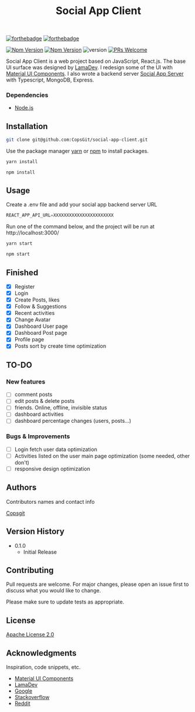 <h1 align="center">Social App Client</h1><br>

[![forthebadge](https://forthebadge.com/images/badges/made-with-javascript.svg)](https://forthebadge.com)
[![forthebadge](http://forthebadge.com/images/badges/built-with-love.svg)](http://forthebadge.com)

[![Npm Version](https://img.shields.io/node/v/@mui/material)](https://docs.npmjs.com/downloading-and-installing-node-js-and-npm)
[![Npm Version](https://badge.fury.io/js/npm.svg)](https://docs.npmjs.com/downloading-and-installing-node-js-and-npm)
![version](https://img.shields.io/badge/version-0.1.0-gree)
[![PRs Welcome](https://img.shields.io/badge/PRs-welcome-brightgreen.svg?style=shields)](https://github.com/CopsGit)

Social App Client is a web project based on JavaScript, React.js. The base UI surface was designed by [LamaDev](https://github.com/safak/youtube2022/tree/react-social-ui). I redesign some of the UI with [Material UI Components](https://mui.com/). I also wrote a backend server [Social App Server](https://github.com/CopsGit/social-app-server) with Typescript, MongoDB, Express.

### Dependencies

* [Node.js](https://nodejs.org/en/)

## Installation

```bash
git clone git@github.com:CopsGit/social-app-client.git
```

Use the package manager [yarn](https://yarnpkg.com/getting-started/install) or [npm](https://docs.npmjs.com/downloading-and-installing-node-js-and-npm) to install packages.

```javascript
yarn install
```
```javascript
npm install
```

## Usage
Create a .env file and add your social app backend server URL
```javascript
REACT_APP_API_URL=XXXXXXXXXXXXXXXXXXXXXXX
```

Run one of the command below, and the project will be run at http://localhost:3000/
```javascript
yarn start
```
```javascript
npm start
```

## Finished
- [x] Register
- [x] Login
- [x] Create Posts, likes
- [x] Follow & Suggestions
- [x] Recent activities
- [x] Change Avatar
- [x] Dashboard User page
- [x] Dashboard Post page
- [x] Profile page
- [x] Posts sort by create time optimization

## TO-DO
### New features
- [ ] comment posts
- [ ] edit posts & delete posts
- [ ] friends. Online, offline, invisible status
- [ ] dashboard activities
- [ ] dashboard percentage changes (users, posts...)

### Bugs & Improvements
- [ ] Login fetch user data optimization
- [ ] Activities listed on the user main page optimization (some needed, other don't)
- [ ] responsive design optimization

## Authors

Contributors names and contact info

[Copsgit](https://github.com/CopsGit)

## Version History

* 0.1.0
    * Initial Release

## Contributing

Pull requests are welcome. For major changes, please open an issue first
to discuss what you would like to change.

Please make sure to update tests as appropriate.

## License
[Apache License 2.0](https://www.apache.org/licenses/LICENSE-2.0)

## Acknowledgments

Inspiration, code snippets, etc.
* [Material UI Components](https://mui.com/)
* [LamaDev](https://github.com/safak/youtube2022/tree/react-social-ui)
* [Google](https://google.com)
* [Stackoverflow](https://stackoverflow.com/)
* [Reddit](https://www.reddit.com/)